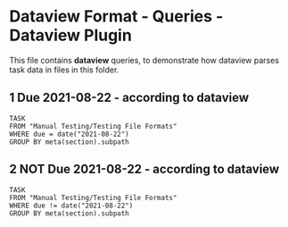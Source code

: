 # Dataview Format - Queries - Dataview Plugin

This file contains **dataview** queries, to demonstrate how dataview parses task data in files in this folder.

## 1 Due 2021-08-22 - according to dataview

```dataview
TASK
FROM "Manual Testing/Testing File Formats"
WHERE due = date("2021-08-22")
GROUP BY meta(section).subpath
```

## 2 NOT Due 2021-08-22 - according to dataview

```dataview
TASK
FROM "Manual Testing/Testing File Formats"
WHERE due != date("2021-08-22")
GROUP BY meta(section).subpath
```
